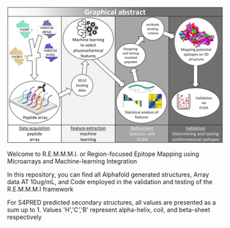 
![Abstract](abstract.png)

Welcome to R.E.M.M.M.I. or Region-focused Epitope Mapping using Microarrays and Machine-learning Integration

In this repository, you can find all Alphafold generated structures, Array data AT 10ug/mL, and Code employed in the validation and testing of the R.E.M.M.M.I framework

For S4PRED predicted secondary structures, all values are presented as a sum up to 1. Values 'H','C','B' represent alpha-helix, coil, and beta-sheet respectively
